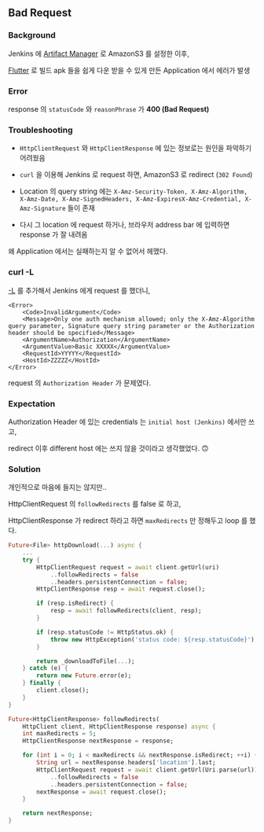 ## Bad Request

### Background

Jenkins 에 [Artifact Manager](../Jenkins/Artifact_Manager.md) 로 AmazonS3 를 설정한 이후,

[Flutter](https://flutter.dev/) 로 빌드 apk 들을 쉽게 다운 받을 수 있게 만든 Application 에서 에러가 발생

### Error

response 의 `statusCode` 와 `reasonPhrase` 가 **400 (Bad Request)**

### Troubleshooting

- `HttpClientRequest` 와 `HttpClientResponse` 에 있는 정보로는 원인을 파악하기 어려웠음

- `curl` 을 이용해 Jenkins 로 request 하면, AmazonS3 로 redirect (`302 Found`)

- Location 의 query string 에는 `X-Amz-Security-Token, X-Amz-Algorithm, X-Amz-Date, X-Amz-SignedHeaders, X-Amz-ExpiresX-Amz-Credential, X-Amz-Signature` 들이 존재

- 다시 그 location 에 request 하거나, 브라우저 address bar 에 입력하면 response 가 잘 내려옴

왜 Application 에서는 실패하는지 알 수 없어서 헤맸다.

### curl -L

[-L](https://curl.haxx.se/docs/manpage.html#-L) 를 추가해서 Jenkins 에게 request 를 했더니, 

```
<Error>
	<Code>InvalidArgument</Code>
    <Message>Only one auth mechanism allowed; only the X-Amz-Algorithm query parameter, Signature query string parameter or the Authorization header should be specified</Message>
    <ArgumentName>Authorization</ArgumentName>
    <ArgumentValue>Basic XXXXX</ArgumentValue>
    <RequestId>YYYYY</RequestId>
    <HostId>ZZZZZ</HostId>
</Error>
```

request 의 `Authorization Header` 가 문제였다.

### Expectation

Authorization Header 에 있는 credentials 는 `initial host (Jenkins)` 에서만 쓰고,

 redirect 이후 different host 에는 쓰지 않을 것이라고 생각했었다. 🙃

### Solution

개인적으로 마음에 들지는 않지만..

HttpClientRequest 의 `followRedirects` 를 false 로 하고, 

HttpClientResponse 가 redirect 하라고 하면 `maxRedirects` 만 정해두고 loop 를 했다.

```dart
Future<File> httpDownload(...) async {
	...
	try {
		HttpClientRequest request = await client.getUrl(uri)
			..followRedirects = false
			..headers.persistentConnection = false;
		HttpClientResponse resp = await request.close();

		if (resp.isRedirect) {
			resp = await followRedirects(client, resp);
		}

		if (resp.statusCode != HttpStatus.ok) {
			throw new HttpException('status code: ${resp.statusCode}');
		}

		return _downloadToFile(...);
	} catch (e) {
		return new Future.error(e);
	} finally {
		client.close();
	}
}

Future<HttpClientResponse> followRedirects(
	HttpClient client, HttpClientResponse response) async {
	int maxRedirects = 5;
	HttpClientResponse nextResponse = response;

	for (int i = 0; i < maxRedirects && nextResponse.isRedirect; ++i) {
		String url = nextResponse.headers['location'].last;
		HttpClientRequest request = await client.getUrl(Uri.parse(url))
			..followRedirects = false
			..headers.persistentConnection = false;
		nextResponse = await request.close();
	}

	return nextResponse;
}
```
